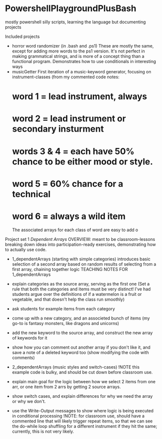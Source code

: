 # PowershellPlaygroundPlusBash
mostly powershell silly scripts, learning the language but documenting projects

Included projects
  -  horror word randomizer (in .bash and .ps1)
    These are mostly the same, except for adding more words to the ps1 version. It's not perfect in making grammatical strings, and is more of a concept thing than a functional program. Demonstrates how to use conditionals in interesting ways
  -  musicGetter
      First iteration of a music-keyword generator, focusing on instrument-classes
      (from my commented code notes:
      # word 1 = lead instrument, always
      # word 2 = lead instrument or secondary insturment
      # words 3 & 4 = each have 50% chance to be either mood or style.
      # word 5 = 60% chance for a technical
      # word 6 = always a wild item
     The associated arrays for each class of word are easy to add o 

Project set 1 *Dependent Arrays*
OVERVIEW: meant to be classroom-lessons breaking down ideas into participation-ready exercises, demonstrating how to actually use code.
-  1_dependentArrays (starting with simple categories)
    introduces basic selection of a second array based on random results of selecting from a first array, chaining together logic
TEACHING NOTES FOR 1_dependentArrays
  -  explain categories as the source array, serving as the first one
(Set a rule that both the categories and items must be very distinct! I've had students argue over the definitions of if a watermelon is a fruit or vegetable, and that doesn't help the class run smoothly)
  -  ask students for example items from each category
  -  come up with a new category, and an associeted bunch of items (my go-to is fantasy monsters, like dragons and unicorns)
  -  add the new keyword to the source array, and construct the new array of keywords for it
  -  show how you can comment out another array if you don't like it, and save a note of a deleted keyword too (show modifying the code with comments)

-  2_dependentArrays (music styles and switch-cases)
  !NOTE this example code is bulky, and should be cut down before classroom use.
  -  explain main goal for the logic between how we select 2 items from one arr, or one item from 2 arrs by getting 2 source arrays.
  -  show switch cases, and explain differences for why we need the array or why we don't.
  -  use the Write-Output messages to show where logic is being executed in conditional processing
 !NOTE: for classroom use, should have a commented line that will likely trigger repeat items, so that we can see the do-while loop shuffling for a different instrument if they hit the same; currently, this is not very likely.
